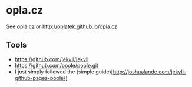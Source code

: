 # opla.cz
See opla.cz or http://oplatek.github.io/opla.cz

## Tools
 - https://github.com/jekyll/jekyll
 - https://github.com/poole/poole.git
 - I just simply followed the (simple guide)[http://joshualande.com/jekyll-github-pages-poole/]
